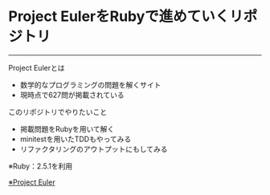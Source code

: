# Project EulerをRubyで進めていくリポジトリ
---
Project Eulerとは
- 数学的なプログラミングの問題を解くサイト
- 現時点で627問が掲載されている

このリポジトリでやりたいこと
- 掲載問題をRubyを用いて解く
- minitestを用いたTDDもやってみる
- リファクタリングのアウトプットにもしてみる

※Ruby：2.5.1を利用

[※Project Euler](https://projecteuler.net/archives)
